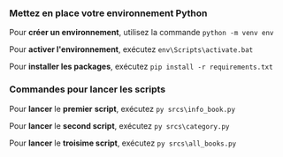 ### **Mettez en place votre environnement Python**

Pour **créer un environnement**, utilisez la commande `python -m venv env`

Pour **activer l'environnement**, exécutez `env\Scripts\activate.bat`

Pour ****installer** les **packages****, exécutez `pip install -r requirements.txt`

### **Commandes pour lancer les scripts**

Pour **lancer** le **premier** **script**, exécutez `py srcs\info_book.py`

Pour **lancer** le **second script**, exécutez `py srcs\category.py`

Pour **lancer** le **troisime script**, exécutez `py srcs\all_books.py`